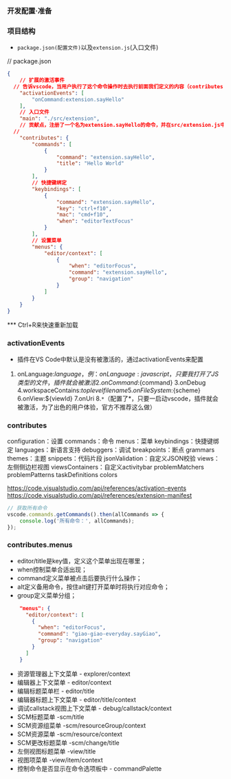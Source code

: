 ### 开发配置·准备

### 项目结构
- `package.json(配置文件)`以及`extension.js`(入口文件)

// package.json
```json
{
	// 扩展的激活事件
  // 告诉vscode，当用户执行了这个命令操作时去执行前面我们定义的内容（contributes.commands）
	"activationEvents": [
		"onCommand:extension.sayHello"
	],
	// 入口文件
	"main": "./src/extension",
	// 贡献点，注册了一个名为extension.sayHello的命令，并在src/extension.js中去实现它
  // 
	"contributes": {
		"commands": [
			{
				"command": "extension.sayHello",
				"title": "Hello World"
			}
		],
		// 快捷键绑定
		"keybindings": [
			{
				"command": "extension.sayHello",
				"key": "ctrl+f10",
				"mac": "cmd+f10",
				"when": "editorTextFocus"
			}
		],
		// 设置菜单
		"menus": {
			"editor/context": [
				{
					"when": "editorFocus",
					"command": "extension.sayHello",
					"group": "navigation"
				}
			]
		}
	}
}
```
*** Ctrl+R来快速重新加载


### activationEvents
- 插件在VS Code中默认是没有被激活的，通过activationEvents来配置
1. onLanguage:${language} ，例：onLanguage:javascript，只要我打开了JS类型的文件，插件就会被激活
2.onCommand:${command}
3.onDebug
4.workspaceContains:${toplevelfilename}
5.onFileSystem:${scheme}
6.onView:${viewId}
7.onUri
8.`*`（配置了*，只要一启动vscode，插件就会被激活，为了出色的用户体验，官方不推荐这么做）

### contributes
configuration：设置
commands：命令
menus：菜单
keybindings：快捷键绑定
languages：新语言支持
debuggers：调试
breakpoints：断点
grammars
themes：主题
snippets：代码片段
jsonValidation：自定义JSON校验
views：左侧侧边栏视图
viewsContainers：自定义activitybar
problemMatchers
problemPatterns
taskDefinitions
colors

https://code.visualstudio.com/api/references/activation-events
https://code.visualstudio.com/api/references/extension-manifest

```typescript
// 获取所有命令
vscode.commands.getCommands().then(allCommands => {
	console.log('所有命令：', allCommands);
});

```

### contributes.menus
- editor/title是key值，定义这个菜单出现在哪里；
- when控制菜单合适出现；
- command定义菜单被点击后要执行什么操作；
- alt定义备用命令，按住alt键打开菜单时将执行对应命令；
- group定义菜单分组；
```json
    "menus": {
      "editor/context": [
        {
          "when": "editorFocus",
          "command": "giao-giao-everyday.sayGiao",
          "group": "navigation"
        }
      ]
    }

```

- 资源管理器上下文菜单 - explorer/context
- 编辑器上下文菜单 - editor/context
- 编辑标题菜单栏 - editor/title
- 编辑器标题上下文菜单 - editor/title/context
- 调试callstack视图上下文菜单 - debug/callstack/context
- SCM标题菜单 -scm/title
- SCM资源组菜单 -scm/resourceGroup/context
- SCM资源菜单 -scm/resource/context
- SCM更改标题菜单 -scm/change/title
- 左侧视图标题菜单 -view/title
- 视图项菜单 -view/item/context
- 控制命令是否显示在命令选项板中 - commandPalette